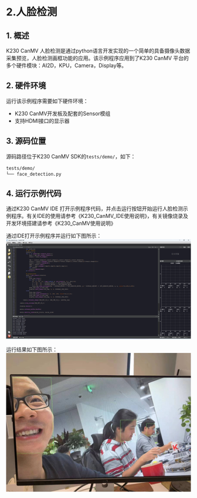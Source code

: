 # 2.人脸检测

## 1. 概述

K230 CanMV 人脸检测是通过python语言开发实现的一个简单的具备摄像头数据采集预览，人脸检测画框功能的应用。该示例程序应用到了K230 CanMV 平台的多个硬件模块：AI2D，KPU，Camera，Display等。

## 2. 硬件环境

运行该示例程序需要如下硬件环境：

- K230 CanMV开发板及配套的Sensor模组
- 支持HDMI接口的显示器

## 3. 源码位置

源码路径位于K230 CanMV SDK的`tests/demo/`，如下：

```shell
tests/demo/
└── face_detection.py
```

## 4. 运行示例代码

通过K230 CanMV IDE 打开示例程序代码，并点击运行按钮开始运行人脸检测示例程序。有关IDE的使用请参考《K230_CanMV_IDE使用说明》，有关镜像烧录及开发环境搭建请参考《K230_CanMV使用说明》

通过IDE打开示例程序并运行如下图所示：
![fd-run](images/canmv-face-detect-run.png)

运行结果如下图所示：
![fd-result](images/canmv-face-detect-result.jpg)
